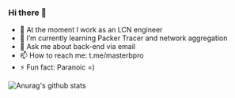 ### Hi there 👋

- 🔭 At the moment I work as an LCN engineer
- 🌱 I’m currently learning Packer Tracer and network aggregation
- 💬 Ask me about back-end via email
- 📫 How to reach me: t.me/masterbpro
- ⚡ Fun fact: Paranoic =)


![Anurag's github stats](https://github-readme-stats.vercel.app/api?username=masterbpro&show_icons=true&theme=dark)


